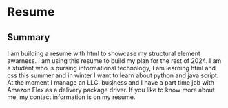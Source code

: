 # Resume

## Summary

I am building a resume with html to showcase my structural element awarness.  I am using this resume to build my plan for the rest of 2024. I am a student who is pursing informational technology, I am learning html and css this summer and in winter I want to learn about python and java script. At the moment I manage an LLC. business and I have a part time job with Amazon Flex as a delivery package driver. If you like to know more about me, my contact information is on my resume.
